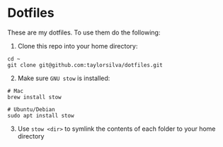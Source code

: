 # Dotfiles

These are my dotfiles. To use them do the following:

1. Clone this repo into your home directory:

```
cd ~
git clone git@github.com:taylorsilva/dotfiles.git
```

2. Make sure `GNU stow` is installed:

```
# Mac
brew install stow

# Ubuntu/Debian
sudo apt install stow
```

3. Use `stow <dir>` to symlink the contents of each folder to your home directory
